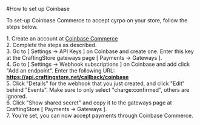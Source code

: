 #How to set up Coinbase

To set-up Coinbase Commerce to accept cyrpo on your store, follow the steps below.
  
1\. Create an account at [Coinbase Commerce](https://commerce.coinbase.com/)  
2\. Complete the steps as described.    
3\. Go to [ Settings -> API Keys ] on Coinbase and create one. Enter this key at the CraftingStore gateways page [ Payments -> Gateways ].   
4\. Go to [ Settings -> Webhook subscriptions ] on Coinbase and add click "Add an endpoint". Enter the following URL: **https://api.craftingstore.net/callback/coinbase**   
5\. Click "Details" for the webhook that you just created, and click "Edit" behind "Events". Make sure to only select "charge:confirmed", others are ignored.   
6\. Click "Show shared secret" and copy it to the gateways page at CraftingStore [ Payments -> Gateways ].  
7\. You're set, you can now accept payments through Coinbase Commerce.  
